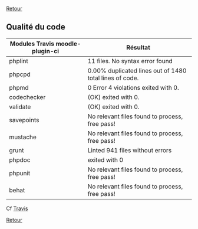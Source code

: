 [Retour](index.md)

## Qualité du code ##

|  Modules Travis  moodle-plugin-ci | Résultat              |
|-----------------------------------|-----------------------|
| phplint                           | 11 files. No syntax error found |
| phpcpd                            | 0.00% duplicated lines out of 1480 total lines of code. |
| phpmd  | 0 Error 4 violations exited with 0. |
| codechecker | (OK) exited with 0.  |
| validate | (OK) exited with 0.  |
| savepoints | No relevant files found to process, free pass!  |
| mustache | No relevant files found to process, free pass! |
| grunt | Linted 941 files without errors |
| phpdoc | exited with 0 |
| phpunit | No relevant files found to process, free pass! |
| behat | No relevant files found to process, free pass! |

Cf [Travis](https://travis-ci.com/github/grp-attestoodle/moodle-tool_history_attestoodle/jobs/501043193)

[Retour](index.md)
